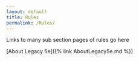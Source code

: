 ```yaml
---
layout: default
title: Rules
permalink: /Rules/
---
```


Links to many sub section pages of rules go here

[About Legacy 5e]({% link AboutLegacy5e.md %})


